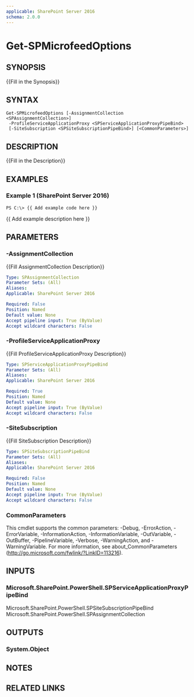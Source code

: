 ```yaml
---
applicable: SharePoint Server 2016
schema: 2.0.0
---
```


# Get-SPMicrofeedOptions

## SYNOPSIS
{{Fill in the Synopsis}}

## SYNTAX

```
Get-SPMicrofeedOptions [-AssignmentCollection <SPAssignmentCollection>]
 -ProfileServiceApplicationProxy <SPServiceApplicationProxyPipeBind>
 [-SiteSubscription <SPSiteSubscriptionPipeBind>] [<CommonParameters>]
```

## DESCRIPTION
{{Fill in the Description}}

## EXAMPLES

### Example 1 (SharePoint Server 2016)
```
PS C:\> {{ Add example code here }}
```

{{ Add example description here }}

## PARAMETERS

### -AssignmentCollection
{{Fill AssignmentCollection Description}}

```yaml
Type: SPAssignmentCollection
Parameter Sets: (All)
Aliases: 
Applicable: SharePoint Server 2016

Required: False
Position: Named
Default value: None
Accept pipeline input: True (ByValue)
Accept wildcard characters: False
```

### -ProfileServiceApplicationProxy
{{Fill ProfileServiceApplicationProxy Description}}

```yaml
Type: SPServiceApplicationProxyPipeBind
Parameter Sets: (All)
Aliases: 
Applicable: SharePoint Server 2016

Required: True
Position: Named
Default value: None
Accept pipeline input: True (ByValue)
Accept wildcard characters: False
```

### -SiteSubscription
{{Fill SiteSubscription Description}}

```yaml
Type: SPSiteSubscriptionPipeBind
Parameter Sets: (All)
Aliases: 
Applicable: SharePoint Server 2016

Required: False
Position: Named
Default value: None
Accept pipeline input: True (ByValue)
Accept wildcard characters: False
```

### CommonParameters
This cmdlet supports the common parameters: -Debug, -ErrorAction, -ErrorVariable, -InformationAction, -InformationVariable, -OutVariable, -OutBuffer, -PipelineVariable, -Verbose, -WarningAction, and -WarningVariable. For more information, see about_CommonParameters (http://go.microsoft.com/fwlink/?LinkID=113216).

## INPUTS

### Microsoft.SharePoint.PowerShell.SPServiceApplicationProxyPipeBind
Microsoft.SharePoint.PowerShell.SPSiteSubscriptionPipeBind
Microsoft.SharePoint.PowerShell.SPAssignmentCollection

## OUTPUTS

### System.Object

## NOTES

## RELATED LINKS

